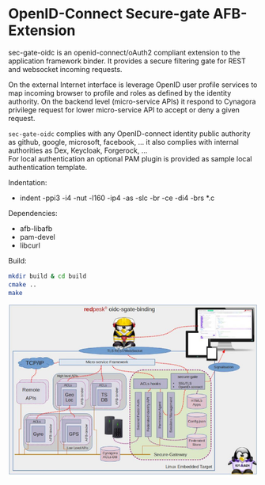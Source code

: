 # OpenID-Connect Secure-gate AFB-Extension

sec-gate-oidc is an openid-connect/oAuth2 compliant extension to the application framework binder. It provides a secure filtering gate for REST and websocket incoming requests.

On the external Internet interface is leverage OpenID user profile services to map incoming browser to profile and roles as defined by the identity authority. On the backend level (micro-service APIs) it respond to Cynagora privilege request for lower micro-service API to accept or deny a given request.

`sec-gate-oidc` complies with any OpenID-connect identity public authority as github, google, microsoft, facebook, ... it also complies with internal authorities as Dex, Keycloak, Forgerock, ...\
For local authentication an optional PAM plugin is provided as sample local authentication template.

Indentation:

* indent -ppi3 -i4 -nut -l160 -ip4 -as -slc -br -ce -di4 -brs *.c

Dependencies:

* afb-libafb
* pam-devel
* libcurl

Build:
```bash
mkdir build & cd build
cmake ..
make
```

![oidc-binding-html5](docs/assets/sec-gate-oidc-archi.jpg)
